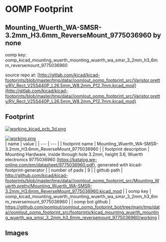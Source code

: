 # OOMP Footprint  
## Mounting_Wuerth_WA-SMSR-3.2mm_H3.6mm_ReverseMount_9775036960  by none  
  
oomp key: oomp_kicad_mounting_wuerth_mounting_wuerth_wa_smsr_3_2mm_h3_6mm_reversemount_9775036960  
  
source repo at: [http://gitlab.com/kicad/kicad-footprints/blob/master/tmp/data//oomlout_oomp_footprint_src/Varistor.pretty/RV_Rect_V25S440P_L26.5mm_W8.2mm_P12.7mm.kicad_mod](http://gitlab.com/kicad/kicad-footprints/blob/master/tmp/data//oomlout_oomp_footprint_src/Varistor.pretty/RV_Rect_V25S440P_L26.5mm_W8.2mm_P12.7mm.kicad_mod)  
## Footprint  
  
[![working_kicad_pcb_3d.png](working_kicad_pcb_3d_600.png)](working_kicad_pcb_3d.png)  
  
[![working.png](working_600.png)](working.png)  
| name | value | 
| --- | --- | 
| footprint name | Mounting_Wuerth_WA-SMSR-3.2mm_H3.6mm_ReverseMount_9775036960 | 
| footprint description | Mounting Hardware, inside through hole 3.2mm, height 3.6, Wuerth electronics 9775036960 (https://katalog.we-online.com/em/datasheet/9775036960.pdf), generated with kicad-footprint-generator | 
| number of pads | 9 | 
| github path | http://github.com/kicad/kicad-footprints/blob/master/tmp/data//oomlout_oomp_footprint_src/Mounting_Wuerth.pretty/Mounting_Wuerth_WA-SMSR-3.2mm_H3.6mm_ReverseMount_9775036960.kicad_mod | 
| oomp key | oomp_kicad_mounting_wuerth_mounting_wuerth_wa_smsr_3_2mm_h3_6mm_reversemount_9775036960 | 
| oomp bot github | https://github.com/oomlout/oomlout_oomp_footprint_bot/tree/main/tmp/data//oomlout_oomp_footprint_src/footprints/kicad_mounting_wuerth_mounting_wuerth_wa_smsr_3_2mm_h3_6mm_reversemount_9775036960/working | 
## Images  
